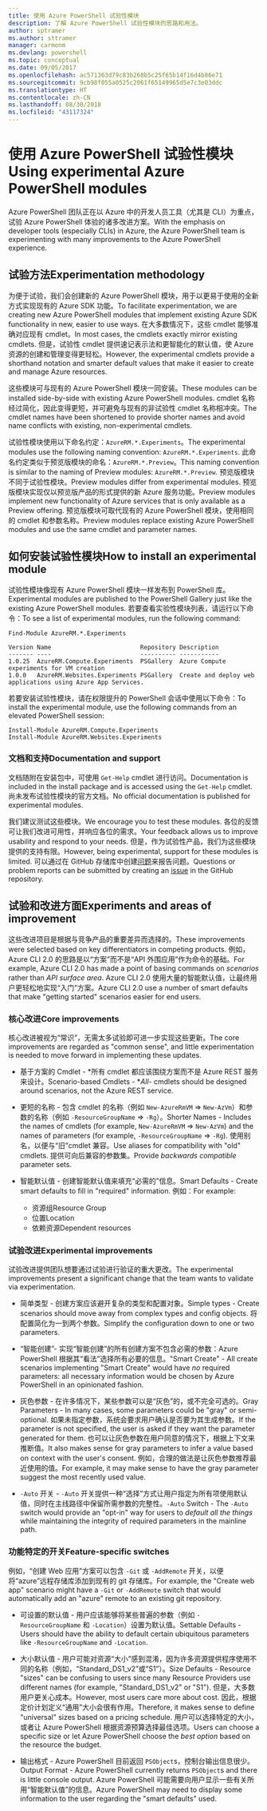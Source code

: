 ```yaml
---
title: 使用 Azure PowerShell 试验性模块
description: 了解 Azure PowerShell 试验性模块的思路和用法。
author: sptramer
ms.author: sttramer
manager: carmonm
ms.devlang: powershell
ms.topic: conceptual
ms.date: 09/05/2017
ms.openlocfilehash: ac571363d79c83b268b5c25f65b14f16d4b86e71
ms.sourcegitcommit: 9cb98f055a0525c2061f65149965d5e7c3e03ddc
ms.translationtype: HT
ms.contentlocale: zh-CN
ms.lasthandoff: 08/30/2018
ms.locfileid: "43117324"
---
```

# <a name="using-experimental-azure-powershell-modules"></a><span data-ttu-id="63ced-103">使用 Azure PowerShell 试验性模块</span><span class="sxs-lookup"><span data-stu-id="63ced-103">Using experimental Azure PowerShell modules</span></span>

<span data-ttu-id="63ced-104">Azure PowerShell 团队正在以 Azure 中的开发人员工具（尤其是 CLI）为重点，试验 Azure PowerShell 体验的诸多改进方案。</span><span class="sxs-lookup"><span data-stu-id="63ced-104">With the emphasis on developer tools (especially CLIs) in Azure, the Azure PowerShell team is experimenting with many improvements to the Azure PowerShell experience.</span></span>

## <a name="experimentation-methodology"></a><span data-ttu-id="63ced-105">试验方法</span><span class="sxs-lookup"><span data-stu-id="63ced-105">Experimentation methodology</span></span>

<span data-ttu-id="63ced-106">为便于试验，我们会创建新的 Azure PowerShell 模块，用于以更易于使用的全新方式实现现有的 Azure SDK 功能。</span><span class="sxs-lookup"><span data-stu-id="63ced-106">To facilitate experimentation, we are creating new Azure PowerShell modules that implement existing Azure SDK functionality in new, easier to use ways.</span></span> <span data-ttu-id="63ced-107">在大多数情况下，这些 cmdlet 能够准确对应现有 cmdlet。</span><span class="sxs-lookup"><span data-stu-id="63ced-107">In most cases, the cmdlets exactly mirror existing cmdlets.</span></span> <span data-ttu-id="63ced-108">但是，试验性 cmdlet 提供速记表示法和更智能化的默认值，使 Azure 资源的创建和管理变得更轻松。</span><span class="sxs-lookup"><span data-stu-id="63ced-108">However, the experimental cmdlets provide a shorthand notation and smarter default values that make it easier to create and manage Azure resources.</span></span>

<span data-ttu-id="63ced-109">这些模块可与现有的 Azure PowerShell 模块一同安装。</span><span class="sxs-lookup"><span data-stu-id="63ced-109">These modules can be installed side-by-side with existing Azure PowerShell modules.</span></span> <span data-ttu-id="63ced-110">cmdlet 名称经过简化，因此变得更短，并可避免与现有的非试验性 cmdlet 名称相冲突。</span><span class="sxs-lookup"><span data-stu-id="63ced-110">The cmdlet names have been shortened to provide shorter names and avoid name conflicts with existing, non-experimental cmdlets.</span></span>

<span data-ttu-id="63ced-111">试验性模块使用以下命名约定：`AzureRM.*.Experiments`。</span><span class="sxs-lookup"><span data-stu-id="63ced-111">The experimental modules use the following naming convention: `AzureRM.*.Experiments`.</span></span> <span data-ttu-id="63ced-112">此命名约定类似于预览版模块的命名：`AzureRM.*.Preview`。</span><span class="sxs-lookup"><span data-stu-id="63ced-112">This naming convention is similar to the naming of Preview modules: `AzureRM.*.Preview`.</span></span> <span data-ttu-id="63ced-113">预览版模块不同于试验性模块。</span><span class="sxs-lookup"><span data-stu-id="63ced-113">Preview modules differ from experimental modules.</span></span> <span data-ttu-id="63ced-114">预览版模块实现仅以预览版产品的形式提供的新 Azure 服务功能。</span><span class="sxs-lookup"><span data-stu-id="63ced-114">Preview modules implement new functionality of Azure services that is only available as a Preview offering.</span></span> <span data-ttu-id="63ced-115">预览版模块可取代现有的 Azure PowerShell 模块，使用相同的 cmdlet 和参数名称。</span><span class="sxs-lookup"><span data-stu-id="63ced-115">Preview modules replace existing Azure PowerShell modules and use the same cmdlet and parameter names.</span></span>

## <a name="how-to-install-an-experimental-module"></a><span data-ttu-id="63ced-116">如何安装试验性模块</span><span class="sxs-lookup"><span data-stu-id="63ced-116">How to install an experimental module</span></span>

<span data-ttu-id="63ced-117">试验性模块像现有 Azure PowerShell 模块一样发布到 PowerShell 库。</span><span class="sxs-lookup"><span data-stu-id="63ced-117">Experimental modules are published to the PowerShell Gallery just like the existing Azure PowerShell modules.</span></span> <span data-ttu-id="63ced-118">若要查看实验性模块列表，请运行以下命令：</span><span class="sxs-lookup"><span data-stu-id="63ced-118">To see a list of experimental modules, run the following command:</span></span>

```azurepowershell-interactive
Find-Module AzureRM.*.Experiments
```

```output
Version Name                         Repository Description
------- ----                         ---------- -----------
1.0.25  AzureRM.Compute.Experiments  PSGallery  Azure Compute experiments for VM creation
1.0.0   AzureRM.Websites.Experiments PSGallery  Create and deploy web applications using Azure App Services.
```

<span data-ttu-id="63ced-119">若要安装试验性模块，请在权限提升的 PowerShell 会话中使用以下命令：</span><span class="sxs-lookup"><span data-stu-id="63ced-119">To install the experimental module, use the following commands from an elevated PowerShell session:</span></span>

```azurepowershell-interactive
Install-Module AzureRM.Compute.Experiments
Install-Module AzureRM.Websites.Experiments
```

### <a name="documentation-and-support"></a><span data-ttu-id="63ced-120">文档和支持</span><span class="sxs-lookup"><span data-stu-id="63ced-120">Documentation and support</span></span>

<span data-ttu-id="63ced-121">文档随附在安装包中，可使用 `Get-Help` cmdlet 进行访问。</span><span class="sxs-lookup"><span data-stu-id="63ced-121">Documentation is included in the install package and is accessed using the `Get-Help` cmdlet.</span></span> <span data-ttu-id="63ced-122">尚未发布试验性模块的官方文档。</span><span class="sxs-lookup"><span data-stu-id="63ced-122">No official documentation is published for experimental modules.</span></span>

<span data-ttu-id="63ced-123">我们建议测试这些模块。</span><span class="sxs-lookup"><span data-stu-id="63ced-123">We encourage you to test these modules.</span></span> <span data-ttu-id="63ced-124">各位的反馈可让我们改进可用性，并响应各位的需求。</span><span class="sxs-lookup"><span data-stu-id="63ced-124">Your feedback allows us to improve usability and respond to your needs.</span></span> <span data-ttu-id="63ced-125">但是，作为试验性产品，我们为这些模块提供的支持有限。</span><span class="sxs-lookup"><span data-stu-id="63ced-125">However, being experimental, support for these modules is limited.</span></span> <span data-ttu-id="63ced-126">可以通过在 GitHub 存储库中创建[问题](https://github.com/Azure/azure-powershell/issues)来报告问题。</span><span class="sxs-lookup"><span data-stu-id="63ced-126">Questions or problem reports can be submitted by creating an [issue](https://github.com/Azure/azure-powershell/issues) in the GitHub repository.</span></span>

## <a name="experiments-and-areas-of-improvement"></a><span data-ttu-id="63ced-127">试验和改进方面</span><span class="sxs-lookup"><span data-stu-id="63ced-127">Experiments and areas of improvement</span></span>

<span data-ttu-id="63ced-128">这些改进项目是根据与竞争产品的重要差异而选择的。</span><span class="sxs-lookup"><span data-stu-id="63ced-128">These improvements were selected based on key differentiators in competing products.</span></span> <span data-ttu-id="63ced-129">例如，Azure CLI 2.0 的思路是以“方案”而不是“API 外围应用”作为命令的基础。</span><span class="sxs-lookup"><span data-stu-id="63ced-129">For example, Azure CLI 2.0 has made a point of basing commands on _scenarios_ rather than _API surface area_.</span></span>
<span data-ttu-id="63ced-130">Azure CLI 2.0 使用大量的智能默认值，让最终用户更轻松地实现“入门”方案。</span><span class="sxs-lookup"><span data-stu-id="63ced-130">Azure CLI 2.0 use a number of smart defaults that make "getting started" scenarios easier for end users.</span></span>

### <a name="core-improvements"></a><span data-ttu-id="63ced-131">核心改进</span><span class="sxs-lookup"><span data-stu-id="63ced-131">Core improvements</span></span>

<span data-ttu-id="63ced-132">核心改进被视为“常识”，无需太多试验即可进一步实现这些更新。</span><span class="sxs-lookup"><span data-stu-id="63ced-132">The core improvements are regarded as "common sense", and little experimentation is needed to move forward in implementing these updates.</span></span>

- <span data-ttu-id="63ced-133">基于方案的 Cmdlet - \*所有 cmdlet 都应该围绕方案而不是 Azure REST 服务来设计。</span><span class="sxs-lookup"><span data-stu-id="63ced-133">Scenario-based Cmdlets - \**All*- cmdlets should be designed around scenarios, not the Azure REST service.</span></span>

- <span data-ttu-id="63ced-134">更短的名称 - 包含 cmdlet 的名称（例如 `New-AzureRmVM` => `New-AzVm`）和参数的名称（例如 `-ResourceGroupName` => `-Rg`）。</span><span class="sxs-lookup"><span data-stu-id="63ced-134">Shorter Names - Includes the names of cmdlets (for example, `New-AzureRmVM` => `New-AzVm`) and the names of parameters (for example, `-ResourceGroupName` => `-Rg`).</span></span> <span data-ttu-id="63ced-135">使用别名，以便与“旧”cmdlet 兼容。</span><span class="sxs-lookup"><span data-stu-id="63ced-135">Use aliases for compatibility with "old" cmdlets.</span></span> <span data-ttu-id="63ced-136">提供可向后兼容的参数集。</span><span class="sxs-lookup"><span data-stu-id="63ced-136">Provide _backwards compatible_ parameter sets.</span></span>

- <span data-ttu-id="63ced-137">智能默认值 - 创建智能默认值来填充“必需的”信息。</span><span class="sxs-lookup"><span data-stu-id="63ced-137">Smart Defaults - Create smart defaults to fill in "required" information.</span></span> <span data-ttu-id="63ced-138">例如：</span><span class="sxs-lookup"><span data-stu-id="63ced-138">For example:</span></span>
  - <span data-ttu-id="63ced-139">资源组</span><span class="sxs-lookup"><span data-stu-id="63ced-139">Resource Group</span></span>
  - <span data-ttu-id="63ced-140">位置</span><span class="sxs-lookup"><span data-stu-id="63ced-140">Location</span></span>
  - <span data-ttu-id="63ced-141">依赖资源</span><span class="sxs-lookup"><span data-stu-id="63ced-141">Dependent resources</span></span>

### <a name="experimental-improvements"></a><span data-ttu-id="63ced-142">试验改进</span><span class="sxs-lookup"><span data-stu-id="63ced-142">Experimental improvements</span></span>

<span data-ttu-id="63ced-143">试验改进提供团队想要通过试验进行验证的重大更改。</span><span class="sxs-lookup"><span data-stu-id="63ced-143">The experimental improvements present a significant change that the team wants to validate via experimentation.</span></span>

- <span data-ttu-id="63ced-144">简单类型 - 创建方案应该避开复杂的类型和配置对象。</span><span class="sxs-lookup"><span data-stu-id="63ced-144">Simple types - Create scenarios should move away from complex types and config objects.</span></span> <span data-ttu-id="63ced-145">将配置简化为一到两个参数。</span><span class="sxs-lookup"><span data-stu-id="63ced-145">Simplify the configuration down to one or two parameters.</span></span>

- <span data-ttu-id="63ced-146">“智能创建”- 实现“智能创建”的所有创建方案不包含必需的参数：Azure PowerShell 根据其“看法”选择所有必要的信息。</span><span class="sxs-lookup"><span data-stu-id="63ced-146">"Smart Create" - All create scenarios implementing "Smart Create" would have _no_ required parameters: all necessary information would be chosen by Azure PowerShell in an opinionated fashion.</span></span>

- <span data-ttu-id="63ced-147">灰色参数 - 在许多情况下，某些参数可以是“灰色”的，或不完全可选的。</span><span class="sxs-lookup"><span data-stu-id="63ced-147">Gray Parameters - In many cases, some parameters could be "gray" or semi-optional.</span></span> <span data-ttu-id="63ced-148">如果未指定参数，系统会要求用户确认是否要为其生成参数。</span><span class="sxs-lookup"><span data-stu-id="63ced-148">If the parameter is not specified, the user is asked if they want the parameter generated for them.</span></span> <span data-ttu-id="63ced-149">也可以让灰色参数在用户同意的情况下，根据上下文来推断值。</span><span class="sxs-lookup"><span data-stu-id="63ced-149">It also makes sense for gray parameters to infer a value based on context with the user's consent.</span></span>
  <span data-ttu-id="63ced-150">例如，合理的做法是让灰色参数推荐最近使用的值。</span><span class="sxs-lookup"><span data-stu-id="63ced-150">For example, it may make sense to have the gray parameter suggest the most recently used value.</span></span>

- <span data-ttu-id="63ced-151">`-Auto` 开关 - `-Auto` 开关提供一种“选择”方式让用户指定为所有项使用默认值，同时在主线路径中保留所需参数的完整性。</span><span class="sxs-lookup"><span data-stu-id="63ced-151">`-Auto` Switch - The `-Auto` switch would provide an "opt-in" way for users to _default all the things_ while maintaining the integrity of required parameters in the mainline path.</span></span>

### <a name="feature-specific-switches"></a><span data-ttu-id="63ced-152">功能特定的开关</span><span class="sxs-lookup"><span data-stu-id="63ced-152">Feature-specific switches</span></span>

<span data-ttu-id="63ced-153">例如，“创建 Web 应用”方案可以包含 `-Git` 或 `-AddRemote` 开关，以便将“azure”远程存储库添加到现有的 git 存储库。</span><span class="sxs-lookup"><span data-stu-id="63ced-153">For example, the "Create web app" scenario might have a `-Git` or `-AddRemote` switch that would automatically add an "azure" remote to an existing git repository.</span></span>

- <span data-ttu-id="63ced-154">可设置的默认值 - 用户应该能够将某些普遍的参数（例如 `-ResourceGroupName` 和 `-Location`）设置为默认值。</span><span class="sxs-lookup"><span data-stu-id="63ced-154">Settable Defaults - Users should have the ability to default certain ubiquitous parameters like `-ResourceGroupName` and `-Location`.</span></span>

- <span data-ttu-id="63ced-155">大小默认值 - 用户可能对资源“大小”感到混淆，因为许多资源提供程序使用不同的名称（例如，“Standard\_DS1\_v2”或“S1”）。</span><span class="sxs-lookup"><span data-stu-id="63ced-155">Size Defaults - Resource "sizes" can be confusing to users since many Resource Providers use different names (for example, "Standard\_DS1\_v2" or "S1").</span></span> <span data-ttu-id="63ced-156">但是，大多数用户更关心成本。</span><span class="sxs-lookup"><span data-stu-id="63ced-156">However, most users care more about cost.</span></span> <span data-ttu-id="63ced-157">因此，根据定价计划定义“通用”大小会很有作用。</span><span class="sxs-lookup"><span data-stu-id="63ced-157">Therefore, it makes sense to define "universal" sizes based on a pricing schedule.</span></span> <span data-ttu-id="63ced-158">用户可以选择特定的大小，或者让 Azure PowerShell 根据资源预算选择最佳选项。</span><span class="sxs-lookup"><span data-stu-id="63ced-158">Users can choose a specific size or let Azure PowerShell choose the _best option_ based on the resource the budget.</span></span>

- <span data-ttu-id="63ced-159">输出格式 - Azure PowerShell 目前返回 `PSObject`s，控制台输出信息很少。</span><span class="sxs-lookup"><span data-stu-id="63ced-159">Output Format - Azure PowerShell currently returns `PSObject`s and there is little console output.</span></span> <span data-ttu-id="63ced-160">Azure PowerShell 可能需要向用户显示一些有关所用“智能默认值”的信息。</span><span class="sxs-lookup"><span data-stu-id="63ced-160">Azure PowerShell may need to display some information to the user regarding the "smart defaults" used.</span></span>
